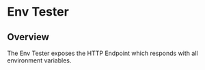 # Env Tester

## Overview
The Env Tester exposes the HTTP Endpoint which responds with all environment variables.
